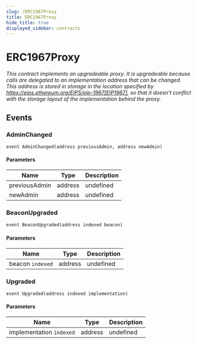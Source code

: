 ```yaml
---
slug: /ERC1967Proxy
title: ERC1967Proxy
hide_title: true
displayed_sidebar: contracts
---
```


# ERC1967Proxy

_This contract implements an upgradeable proxy. It is upgradeable because calls are delegated to an implementation address that can be changed. This address is stored in storage in the location specified by https://eips.ethereum.org/EIPS/eip-1967[EIP1967], so that it doesn&#39;t conflict with the storage layout of the implementation behind the proxy._

## Events

### AdminChanged

```solidity
event AdminChanged(address previousAdmin, address newAdmin)
```

#### Parameters

| Name          | Type    | Description |
| ------------- | ------- | ----------- |
| previousAdmin | address | undefined   |
| newAdmin      | address | undefined   |

### BeaconUpgraded

```solidity
event BeaconUpgraded(address indexed beacon)
```

#### Parameters

| Name             | Type    | Description |
| ---------------- | ------- | ----------- |
| beacon `indexed` | address | undefined   |

### Upgraded

```solidity
event Upgraded(address indexed implementation)
```

#### Parameters

| Name                     | Type    | Description |
| ------------------------ | ------- | ----------- |
| implementation `indexed` | address | undefined   |
